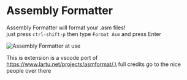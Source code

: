 # Assembly Formatter

Assembly Formatter will format your .asm files!\
just press `ctrl-shift-p` then type `Format Asm` and press Enter

![Assembly Formatter at use](https://i.imgur.com/INc2uh3.png)

This is extension is a vscode port of https://www.lartu.net/projects/asmformat/.\
full credits go to the nice people over there